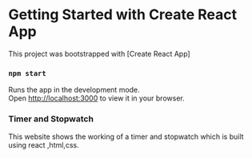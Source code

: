# Getting Started with Create React App

This project was bootstrapped with [Create React App]

### `npm start`

Runs the app in the development mode.\
Open [http://localhost:3000](http://localhost:3000) to view it in your browser.

### Timer and Stopwatch
This website shows the working of a timer and stopwatch which is built using react ,html,css.




